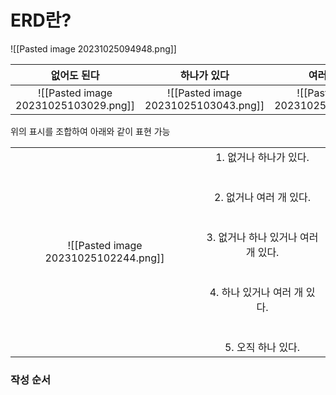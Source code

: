 # ERD란?


![[Pasted image 20231025094948.png]]

| 없어도 된다 | 하나가 있다 | 여러 개 있다 |
| :----: | :----: | :----:|
|![[Pasted image 20231025103029.png]]| ![[Pasted image 20231025103043.png]] |![[Pasted image 20231025103106.png]]|

위의 표시를 조합하여 아래와 같이 표현 가능

|  |  |
| :----: | :----: |
| ![[Pasted image 20231025102244.png]]  | 1. 없거나 하나가 있다.<br><br><br> 2. 없거나 여러 개 있다. <br><br><br> 3. 없거나 하나 있거나 여러 개 있다. <br><br><br> 4. 하나 있거나 여러 개 있다. <br><br><br> 5. 오직 하나 있다.|

### 작성 순서